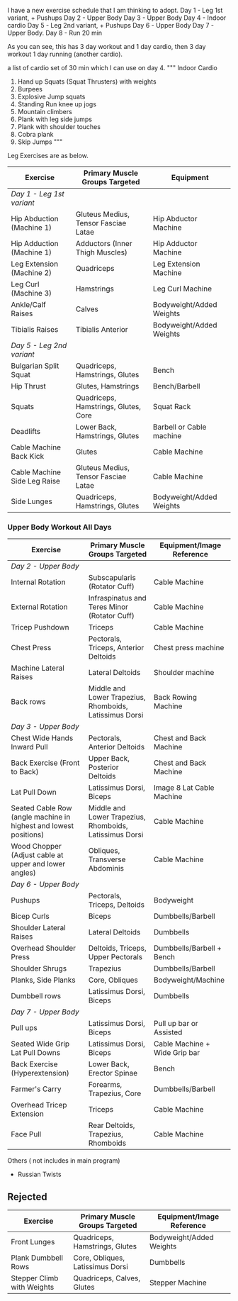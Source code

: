 I have a new exercise schedule that I am thinking to adopt.
Day 1 - Leg 1st variant, + Pushups
Day 2 - Upper Body
Day 3 - Upper Body
Day 4 - Indoor cardio
Day 5 - Leg 2nd variant, + Pushups
Day 6 - Upper Body
Day 7 - Upper Body.
Day 8 - Run 20 min

As you can see, this has 3 day workout and 1 day cardio, then 3 day workout 1 day running (another cardio).

a list of cardio set of 30 min which I can use on day 4.
"""
Indoor Cardio
1. Hand up Squats (Squat Thrusters) with weights
2. Burpees
3. Explosive Jump squats
4. Standing Run knee up jogs
5. Mountain climbers
6. Plank with leg side jumps
7. Plank with shoulder touches
8. Cobra plank
9. Skip Jumps
"""


Leg Exercises are as below.

| **Exercise** | **Primary Muscle Groups Targeted** | **Equipment**            |
| --- | --- |--------------------------|
| *Day 1 - Leg 1st variant* | |                          |
| Hip Abduction (Machine 1) | Gluteus Medius, Tensor Fasciae Latae | Hip Abductor Machine     |
| Hip Adduction (Machine 1) | Adductors (Inner Thigh Muscles) | Hip Adductor Machine     |
| Leg Extension (Machine 2) | Quadriceps | Leg Extension Machine    |
| Leg Curl (Machine 3) | Hamstrings | Leg Curl Machine         |
| Ankle/Calf Raises | Calves | Bodyweight/Added Weights |
| Tibialis Raises | Tibialis Anterior | Bodyweight/Added Weights |
| *Day 5 - Leg 2nd variant* | |                          |
| Bulgarian Split Squat | Quadriceps, Hamstrings, Glutes | Bench                    |
| Hip Thrust | Glutes, Hamstrings | Bench/Barbell            |
| Squats | Quadriceps, Hamstrings, Glutes, Core | Squat Rack               |
| Deadlifts | Lower Back, Hamstrings, Glutes | Barbell or Cable machine |
| Cable Machine Back Kick | Glutes | Cable Machine            |
| Cable Machine Side Leg Raise | Gluteus Medius, Tensor Fasciae Latae | Cable Machine            |
| Side Lunges | Quadriceps, Hamstrings, Glutes | Bodyweight/Added Weights |


### Upper Body Workout All Days

| **Exercise** | **Primary Muscle Groups Targeted** | **Equipment/Image Reference** |
| --- | --- | --- |
| *Day 2 - Upper Body* | | |
| Internal Rotation | Subscapularis (Rotator Cuff) | Cable Machine |
| External Rotation | Infraspinatus and Teres Minor (Rotator Cuff) | Cable Machine |
| Tricep Pushdown | Triceps | Cable Machine |
| Chest Press | Pectorals, Triceps, Anterior Deltoids | Chest press machine |
| Machine Lateral Raises | Lateral Deltoids | Shoulder machine |
| Back rows | Middle and Lower Trapezius, Rhomboids, Latissimus Dorsi | Back Rowing Machine |
| *Day 3 - Upper Body* | | |
| Chest Wide Hands Inward Pull | Pectorals, Anterior Deltoids | Chest and Back Machine |
| Back Exercise (Front to Back) | Upper Back, Posterior Deltoids | Chest and Back Machine |
| Lat Pull Down | Latissimus Dorsi, Biceps | Image 8 Lat Cable Machine |
| Seated Cable Row (angle machine in highest and lowest positions) | Middle and Lower Trapezius, Rhomboids, Latissimus Dorsi | Cable Machine |
| Wood Chopper (Adjust cable at upper and lower angles) | Obliques, Transverse Abdominis | Cable Machine |
| *Day 6 - Upper Body* | | |
| Pushups | Pectorals, Triceps, Deltoids | Bodyweight |
| Bicep Curls | Biceps | Dumbbells/Barbell |
| Shoulder Lateral Raises | Lateral Deltoids | Dumbbells |
| Overhead Shoulder Press | Deltoids, Triceps, Upper Pectorals | Dumbbells/Barbell + Bench |
| Shoulder Shrugs | Trapezius | Dumbbells/Barbell |
| Planks, Side Planks | Core, Obliques | Bodyweight/Machine |
| Dumbbell rows | Latissimus Dorsi, Biceps | Dumbbells |
| *Day 7 - Upper Body* | | |
| Pull ups | Latissimus Dorsi, Biceps | Pull up bar or Assisted |
| Seated Wide Grip Lat Pull Downs | Latissimus Dorsi, Biceps | Cable Machine + Wide Grip bar |
| Back Exercise (Hyperextension) | Lower Back, Erector Spinae | Bench |
| Farmer's Carry | Forearms, Trapezius, Core | Dumbbells/Barbell |
| Overhead Tricep Extension | Triceps | Cable Machine |
| Face Pull | Rear Deltoids, Trapezius, Rhomboids | Cable Machine |

Others ( not includes in main program)
- Russian Twists

## Rejected

| **Exercise** | **Primary Muscle Groups Targeted** | **Equipment/Image Reference** |
| --- | --- | --- |
| Front Lunges | Quadriceps, Hamstrings, Glutes | Bodyweight/Added Weights |
| Plank Dumbbell Rows | Core, Obliques, Latissimus Dorsi | Dumbbells |
| Stepper Climb with Weights | Quadriceps, Calves, Glutes | Stepper Machine          |